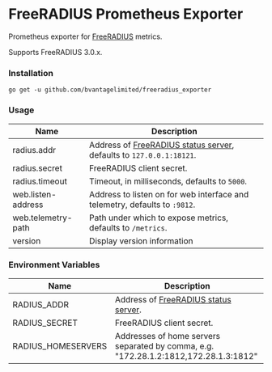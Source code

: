# FreeRADIUS Prometheus Exporter

Prometheus exporter for [FreeRADIUS](https://freeradius.org) metrics.

Supports FreeRADIUS 3.0.x.

### Installation

    go get -u github.com/bvantagelimited/freeradius_exporter

### Usage

Name               | Description
-------------------|------------
radius.addr        | Address of [FreeRADIUS status server](https://wiki.freeradius.org/config/Status), defaults to `127.0.0.1:18121`.
radius.secret      | FreeRADIUS client secret.
radius.timeout     | Timeout, in milliseconds, defaults to `5000`.
web.listen-address | Address to listen on for web interface and telemetry, defaults to `:9812`.
web.telemetry-path | Path under which to expose metrics, defaults to `/metrics`.
version            | Display version information


### Environment Variables

Name               | Description
-------------------|------------
RADIUS_ADDR        | Address of [FreeRADIUS status server](https://wiki.freeradius.org/config/Status).
RADIUS_SECRET      | FreeRADIUS client secret.
RADIUS_HOMESERVERS | Addresses of home servers separated by comma, e.g. "172.28.1.2:1812,172.28.1.3:1812"
